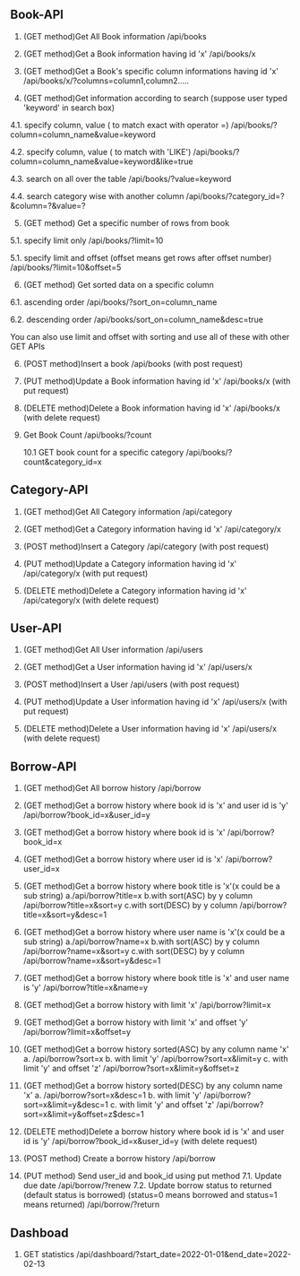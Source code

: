 ## Book-API

1. (GET method)Get All Book information
   /api/books

2. (GET method)Get a Book information having id 'x'
   /api/books/x

3. (GET method)Get a Book's specific column informations having id 'x'
   /api/books/x/?columns=column1,column2.....

4. (GET method)Get information according to search (suppose user typed 'keyword' in search box)

4.1. specify column, value ( to match exact with operator =)
/api/books/?column=column_name&value=keyword

4.2. specify column, value ( to match with 'LIKE')
/api/books/?column=column_name&value=keyword&like=true

4.3. search on all over the table
/api/books/?value=keyword

4.4. search category wise with another column
/api/books/?category_id=?&column=?&value=?

5. (GET method) Get a specific number of rows from book

5.1. specify limit only
/api/books/?limit=10

5.1. specify limit and offset (offset means get rows after offset number)
/api/books/?limit=10&offset=5

6. (GET method) Get sorted data on a specific column

6.1. ascending order
/api/books/?sort_on=column_name

6.2. descending order
/api/books/sort_on=column_name&desc=true

You can also use limit and offset with sorting and use all of these with other GET APIs

6. (POST method)Insert a book
   /api/books (with post request)

7. (PUT method)Update a Book information having id 'x'
   /api/books/x (with put request)

8. (DELETE method)Delete a Book information having id 'x'
   /api/books/x (with delete request)

9. Get Book Count
   /api/books/?count

   10.1 GET book count for a specific category
   /api/books/?count&category_id=x

## Category-API

1. (GET method)Get All Category information
   /api/category

2. (GET method)Get a Category information having id 'x'
   /api/category/x

3. (POST method)Insert a Category
   /api/category (with post request)

4. (PUT method)Update a Category information having id 'x'
   /api/category/x (with put request)

5. (DELETE method)Delete a Category information having id 'x'
   /api/category/x (with delete request)

## User-API

1. (GET method)Get All User information
   /api/users

2. (GET method)Get a User information having id 'x'
   /api/users/x

3. (POST method)Insert a User
   /api/users (with post request)

4. (PUT method)Update a User information having id 'x'
   /api/users/x (with put request)

5. (DELETE method)Delete a User information having id 'x'
   /api/users/x (with delete request)

## Borrow-API

1. (GET method)Get All borrow history
   /api/borrow

2. (GET method)Get a borrow history where book id is 'x' and user id is 'y'
   /api/borrow?book_id=x&user_id=y

3. (GET method)Get a borrow history where book id is 'x'
   /api/borrow?book_id=x

4. (GET method)Get a borrow history where user id is 'x'
   /api/borrow?user_id=x
5. (GET method)Get a borrow history where book title is 'x'(x could be a sub string)
   a./api/borrow?title=x
   b.with sort(ASC) by y column /api/borrow?title=x&sort=y
   c.with sort(DESC) by y column /api/borrow?title=x&sort=y&desc=1

6. (GET method)Get a borrow history where user name is 'x'(x could be a sub string)
   a./api/borrow?name=x
   b.with sort(ASC) by y column /api/borrow?name=x&sort=y
   c.with sort(DESC) by y column /api/borrow?name=x&sort=y&desc=1

7. (GET method)Get a borrow history where book title is 'x' and user name is 'y'
   /api/borrow?title=x&name=y
8. (GET method)Get a borrow history with limit 'x'
   /api/borrow?limit=x

9. (GET method)Get a borrow history with limit 'x' and offset 'y'
   /api/borrow?limit=x&offset=y
10. (GET method)Get a borrow history sorted(ASC) by any column name 'x'
    a. /api/borrow?sort=x
    b. with limit 'y' /api/borrow?sort=x&limit=y
    c. with limit 'y' and offset 'z' /api/borrow?sort=x&limit=y&offset=z

11. (GET method)Get a borrow history sorted(DESC) by any column name 'x'
    a. /api/borrow?sort=x&desc=1
    b. with limit 'y' /api/borrow?sort=x&limit=y&desc=1
    c. with limit 'y' and offset 'z' /api/borrow?sort=x&limit=y&offset=z$desc=1

12. (DELETE method)Delete a borrow history where book id is 'x' and user id is 'y'
    /api/borrow?book_id=x&user_id=y (with delete request)

13. (POST method) Create a borrow history
    /api/borrow

14. (PUT method) Send user_id and book_id using put method
    7.1. Update due date
    /api/borrow/?renew
    7.2. Update borrow status to returned (default status is borrowed) (status=0 means borrowed and status=1 means returned)
    /api/borrow/?return

## Dashboad

1. GET statistics
   /api/dashboard/?start_date=2022-01-01&end_date=2022-02-13
